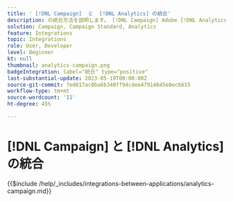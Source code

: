 ```yaml
---
title: ' [!DNL Campaign]  と  [!DNL Analytics] の統合'
description: の統合方法を説明します。 [!DNL Campaign] Adobe [!DNL Analytics].
solution: Campaign, Campaign Standard, Analytics
feature: Integrations
topic: Integrations
role: User, Developer
level: Beginner
kt: null
thumbnail: analytics-campaign.png
badgeIntegration: label="統合" type="positive"
last-substantial-update: 2023-05-19T00:00:00Z
source-git-commit: 7ed617ac0ba6b340ff94cdee47914645e0ec6615
workflow-type: tm+mt
source-wordcount: '11'
ht-degree: 45%

---
```



# [!DNL Campaign] と [!DNL Analytics] の統合

{{$include /help/_includes/integrations-between-applications/analytics-campaign.md}}
